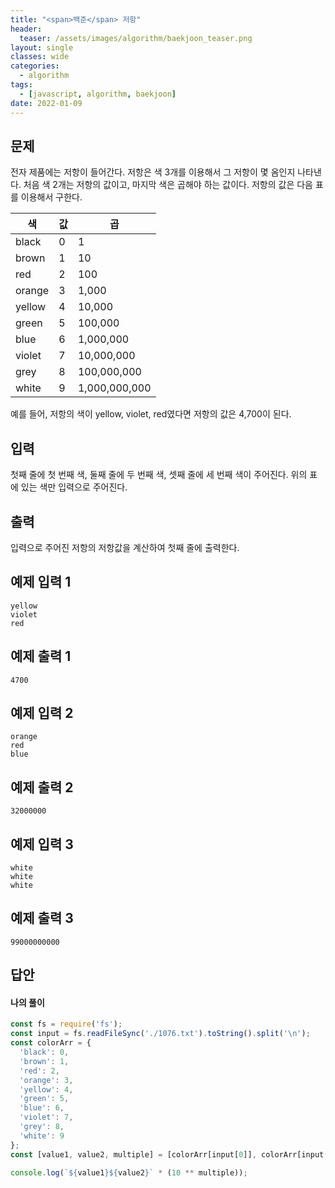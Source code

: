 ```yaml
---
title: "<span>백준</span> 저항"
header:
  teaser: /assets/images/algorithm/baekjoon_teaser.png
layout: single
classes: wide
categories:
  - algorithm
tags:
  - [javascript, algorithm, baekjoon]
date: 2022-01-09
---
```


## 문제
전자 제품에는 저항이 들어간다. 저항은 색 3개를 이용해서 그 저항이 몇 옴인지 나타낸다. 처음 색 2개는 저항의 값이고, 마지막 색은 곱해야 하는 값이다. 저항의 값은 다음 표를 이용해서 구한다.

|색|값|곱|
|-|-|-|
|black|0|1|
|brown|1|10|
|red|2|100|
|orange|3|1,000|
|yellow|4|10,000|
|green|5|100,000|
|blue|6|1,000,000|
|violet|7|10,000,000|
|grey|8|100,000,000|
|white|9|1,000,000,000|

예를 들어, 저항의 색이 yellow, violet, red였다면 저항의 값은 4,700이 된다.

## 입력
첫째 줄에 첫 번째 색, 둘째 줄에 두 번째 색, 셋째 줄에 세 번째 색이 주어진다. 위의 표에 있는 색만 입력으로 주어진다.

## 출력
입력으로 주어진 저항의 저항값을 계산하여 첫째 줄에 출력한다.

## 예제 입력 1
```
yellow
violet
red
```

## 예제 출력 1
```
4700
```

## 예제 입력 2
```
orange
red
blue
```

## 예제 출력 2
```
32000000
```

## 예제 입력 3
```
white
white
white
```

## 예제 출력 3
```
99000000000
```

## 답안
#### 나의 풀이
```javascript
const fs = require('fs');
const input = fs.readFileSync('./1076.txt').toString().split('\n');
const colorArr = {
  'black': 0,
  'brown': 1,
  'red': 2,
  'orange': 3,
  'yellow': 4,
  'green': 5,
  'blue': 6,
  'violet': 7,
  'grey': 8,
  'white': 9
};
const [value1, value2, multiple] = [colorArr[input[0]], colorArr[input[1]], colorArr[input[2]]];

console.log(`${value1}${value2}` * (10 ** multiple));
```